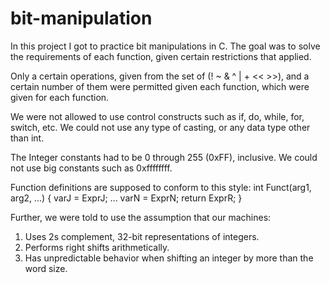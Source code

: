 # bit-manipulation
In this project I got to practice bit manipulations in C. 
The goal was to solve the requirements of each function,
given certain restrictions that applied.

Only a certain operations, given from the set of 
(! ~ & ^ | + << >>), and a certain number of them were permitted
given each function, which were given for each function.

We were not allowed to use control constructs such as if,
do, while, for, switch, etc. We could not use any type of casting,
or any data type other than int.  

The Integer constants had to be 0 through 255 (0xFF), inclusive.
We could not use big constants such as 0xffffffff.

Function definitions are supposed to conform to this style:
int Funct(arg1, arg2, ...) {
      varJ = ExprJ;
      ...
      varN = ExprN;
      return ExprR;
  }

Further, we were told to use the assumption that our machines:
  1. Uses 2s complement, 32-bit representations of integers.
  2. Performs right shifts arithmetically.
  3. Has unpredictable behavior when shifting an integer by more
     than the word size.



